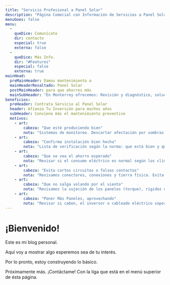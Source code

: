 ```yaml
---
title: "Servicio Profesional a Panel Solar"
description: "Página Comecial con Información de Servicios a Panel Solar"
menuGoes: false
menu:
  -
    queDice: Comunícate
    dir: contacto
    especial: true
    externa: false
  -
    queDice: Más Info.
    dir: "#Features"
    especial: false
    externa: true
mainHead:
  preMainHeader: Damos mantenimiento a
  mainHeaderResaltado: Panel Solar
  postMainHeader: para que ahorres más
  mainSubHeader: "En Monterrey ofrecemos: Revisión y diagnóstico, solución de problemas, reparaciones. mantenimiento preventivo con limpieza y ampliaciones. Todo para el Cuidado de Tu Inversión."
beneficios:
  preHeader: Contrata Servicio al Panel Solar
  header: Afianza Tu Inversión para muchos años
  subHeader: Conviene más el mantenimiento preventivo
  motivos:
    - art:
        cabeza: "Que esté produciendo bien"
        nota: "Sistemas de monitoreo. Descartar afectación por sombras o suciedad. Revisar si algún panel está fallando."
    - art:
        cabeza: "Confirma instalación bien hecha"
        nota: "Lista de verificación según la norma: que está bien y que falló. Que es urgente, importante y deseable."
    - art:
        cabeza: "Que se vea el ahorro esperado"
        nota: "Revisar si el consumo eléctrico es normal según los climas. Revisamos la instalación eléctrica y tarifas CFE."
    - art:
        cabeza: "Evita cortos circuitos o falsos contactos"
        nota: "Revisamos conectores, conexiones y tierra física. Evita accidentes e intermitencias."
    - art:
        cabeza: "Que no salga volando por el viento"
        nota: "Revisamos la sujeción de los paneles (torque), rigidez de la estructura, firmeza de anclajes o contrapesos."
    - art:
        cabeza: "Poner Más Paneles, aprovechando"
        nota: "Revisar si caben, el inversor o cableado eléctrico soporta paneles adicionales para aprovechar lo que ya se tiene."
---
```


# ¡Bienvenido!
Este es mi blog personal.

Aquí voy a mostrar algo esperemos sea de tu interés.

Por lo pronto, estoy construyendo lo básico.

Próximamente más.  ¡Contáctame! Con la liga que está en el menú superior de ésta página.
